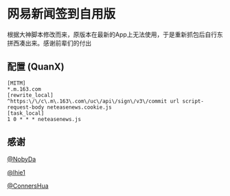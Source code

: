 # 网易新闻签到自用版
根据大神脚本修改而来，原版本在最新的App上无法使用，于是重新抓包后自行东拼西凑出来。感谢前辈们的付出

## 配置 (QuanX)
```properties
[MITM]
*.m.163.com
[rewrite_local]
^https:\/\/c\.m\.163\.com\/uc\/api\/sign\/v3\/commit url script-request-body neteasenews.cookie.js
[task_local]
1 0 * * * neteasenews.js
```

## 感谢

[@NobyDa](https://github.com/NobyDa)

[@lhie1](https://github.com/lhie1)

[@ConnersHua](https://github.com/ConnersHua)
